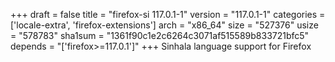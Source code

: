 +++
draft = false
title = "firefox-si 117.0.1-1"
version = "117.0.1-1"
categories = ['locale-extra', 'firefox-extensions']
arch = "x86_64"
size = "527376"
usize = "578783"
sha1sum = "1361f90c1e2c6264c3071af515589b833721bfc5"
depends = "['firefox>=117.0.1']"
+++
Sinhala language support for Firefox